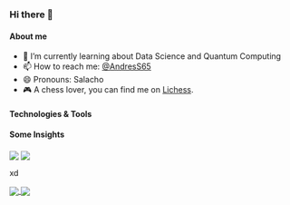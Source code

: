 ### Hi there 👋

<!--
**casalazara/casalazara** is a ✨ _special_ ✨ repository because its `README.md` (this file) appears on your GitHub profile.

Here are some ideas to get you started:

- 🔭 I’m currently working on ...
- 🌱 I’m currently learning ...
- 👯 I’m looking to collaborate on ...
- 🤔 I’m looking for help with ...
- 💬 Ask me about ...
- 📫 How to reach me: ...
- 😄 Pronouns: ...
- ⚡ Fun fact: ...
-->
#### About me

- 🌱 I’m currently learning about Data Science and Quantum Computing
- 📫 How to reach me: [@AndresS65](https://t.me/AndresS65)
- 😄 Pronouns: Salacho
- 🎮 A chess lover, you can find me on [Lichess](https://lichess.org/@/carlossala).

#### Technologies & Tools


#### Some Insights
<img align="center" src="https://github-readme-stats.vercel.app/api?username=casalazara&show_icons=true&include_all_commits=true&count_private=true&card_width=25"/>
<img align="center" src="https://github-readme-stats.vercel.app/api/top-langs/?username=casalazara&layout=compact&include_all_commits=true&count_private=true"/>


xd

<a href="https://github.com/anuraghazra/github-readme-stats">
  <!-- Change the `github-readme-stats.anuraghazra1.vercel.app` to `github-readme-stats.vercel.app`  -->
  <img align="center" src="https://github-readme-stats.anuraghazra1.vercel.app/api/top-langs/?username=anuraghazra&layout=compact&theme=radical" />
</a>

<a href="https://github.com/anuraghazra/github-readme-stats">
  <!-- Change the `github-readme-stats.anuraghazra1.vercel.app` to `github-readme-stats.vercel.app`  -->
  <img align="center" src="https://github-readme-stats.anuraghazra1.vercel.app/api/pin/?username=anuraghazra&repo=github-readme-stats&theme=radical" />
</a>    
